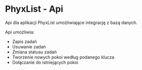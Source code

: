 # PhyxList - Api

Api dla aplikacji PhyxList umożliwiające integrację z bazą danych.

Api umożliwia:

-   Zapis zadań
-   Usuwanie zadań
-   Zmiana statusu zadań
-   Tworzenie nowych pokoi według podanego klucza
-   Dołączanie do istniejących pokoi
